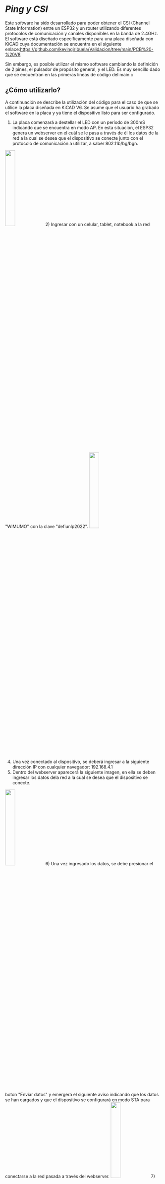 # _Ping y CSI_
Este software ha sido desarrollado para poder obtener el CSI (Channel State Information) entre un ESP32 y un router utilizando diferentes protocolos de comunicación y canales disponibles en la banda de 2.4GHz.
El software está diseñado específicamente para una placa diseñada con KiCAD cuya documentación se encuentra en el siguiente enlace:https://github.com/kevingiribuela/Validacion/tree/main/PCB%20-%20V8

Sin embargo, es posible utilizar el mismo software cambiando la definición de 2 pines, el pulsador de propósito general, y el LED. Es muy sencillo dado que se encuentran en las primeras líneas de código del main.c

## ¿Cómo utilizarlo?
A continuación se describe la utilización del código para el caso de que se utilice la placa diseñada en KiCAD V6. Se asume que el usuario ha grabado el software en la placa y ya tiene el dispositivo listo para ser configurado.
1) La placa comenzará a destellar el LED con un período de 300mS indicando que se encuentra en modo AP. En esta situación, el ESP32 genera un webserver en el cuál se le pasa a través de él los datos de la red a la cual se desea que el dispositivo se conecte junto con el protocolo de comunicación a utilizar, a saber 802.11b/bg/bgn.
<img src="https://github.com/kevingiribuela/PING-CSI/blob/master/Imagenes/redes.jpg?raw=true" width=25% height=25%>
2) Ingresar con un celular, tablet, notebook a la red "WIMUMO" con la clave "defiunlp2022".
<img src="https://github.com/kevingiribuela/PING-CSI/blob/master/Imagenes/conectado.jpg?raw=true" width=25% height=25%>

4) Una vez conectado al dispositivo, se deberá ingresar a la siguiente dirección IP con cualquier navegador: 192.168.4.1
5) Dentro del webserver aparecerá la siguiente imagen, en ella se deben ingresar los datos dela red a la cual se desea que el dispositivo se conecte. 
<img src="https://github.com/kevingiribuela/PING-CSI/blob/master/Imagenes/ingreso%20de%20datos.jpg?raw=true" width=25% height=25%>
6) Una vez ingresado los datos, se debe presionar el boton "Enviar datos" y emergerá el siguiente aviso indicando que los datos se han cargados y que el dispositivo se configurará en modo STA para conectarse a la red pasada a través del webserver.
<img src="https://github.com/kevingiribuela/PING-CSI/blob/master/Imagenes/listo.jpg?raw=true" width=25% height=25%>
7) En esta situación, si todo salió bien el dispositivo destellará rápidamente el LED indicando que obtuvo una dirección IP y está conectado al AP. 
8) Ahora para poder obtener información acerca del canal de comunicación simplemente se deberá presionar el boton de propósito general y automáticamente se mostrará por el puerto serie información acerca del CSI durante 10 segundos aproximadamente.
<img src="https://github.com/kevingiribuela/PING-CSI/blob/master/Imagenes/consola.jpg?raw=true">


## Algunos resultados del patrón de radiación
Este software se ha utilizado para relevar de manera experimental el patrón de radiación de la antena del ESP32. Utilizando otros sofwares de simulación se pudo obtener el patrón de radiación en 3D de la antena. 
<img src="https://github.com/kevingiribuela/PING-CSI/blob/master/Imagenes/plano_xy.png?raw=true">
<img src="https://github.com/kevingiribuela/PING-CSI/blob/master/Imagenes/plano_xz.png?raw=true">
<img src="https://github.com/kevingiribuela/PING-CSI/blob/master/Imagenes/plano_yz.png?raw=true">

Si bien las imagenes anterior no se obtuvieron con el software previo, da una idea de lo que se espera al tomar muestras. A continuación se muestra un diagrama polar de las diferentes ganancias obtenidas en función de la polarización de la antena del ESP32 con un router, para obtener una idea coherente de los datos medidos, se realiza una interpolación polinómica.

<img src="https://github.com/kevingiribuela/PING-CSI/blob/master/Imagenes/polX_rotZ.png?raw=true">
<img src="https://github.com/kevingiribuela/PING-CSI/blob/master/Imagenes/polZ_rotX.png?raw=true">
<img src="https://github.com/kevingiribuela/PING-CSI/blob/master/Imagenes/polZ_rotZ.png?raw=true">
<img src="https://github.com/kevingiribuela/PING-CSI/blob/master/Imagenes/polx_rotX.png?raw=true">
